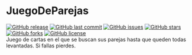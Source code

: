 # JuegoDeParejas
[![GitHub release](https://img.shields.io/github/release/KamiKeys/JuegoDeParejas.svg)]()
[![GitHub last commit](https://img.shields.io/github/last-commit/KamiKeys/JuegoDeParejas.svg)]()
[![GitHub issues](https://img.shields.io/github/issues/KamiKeys/JuegoDeParejas.svg)]()
[![GitHub stars](https://img.shields.io/github/stars/KamiKeys/JuegoDeParejas.svg)]()
[![GitHub forks](https://img.shields.io/github/forks/KamiKeys/JuegoDeParejas.svg)](https://github.com/KamiKeys/JuegoDeParejas/network)
[![GitHub license](https://img.shields.io/github/license/KamiKeys/JuegoDeParejas.svg)](https://github.com/KamiKeys/JuegoDeParejas/blob/master/LICENSE)  
Juego de cartas en el que se buscan sus parejas hasta que queden todas levantadas. Si fallas pierdes.
